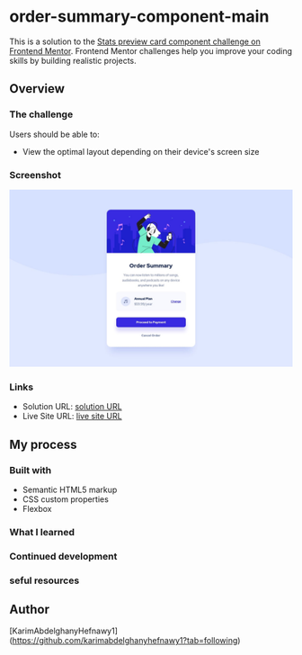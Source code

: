 # order-summary-component-main
This is a solution to the [Stats preview card component challenge on Frontend Mentor](https://www.frontendmentor.io/challenges/stats-preview-card-component-8JqbgoU62). Frontend Mentor challenges help you improve your coding skills by building realistic projects. 

## Overview

### The challenge

Users should be able to:

- View the optimal layout depending on their device's screen size

### Screenshot

![](/design/desktop-design.jpg)

### Links

- Solution URL: [solution URL](https://github.com/karimabdelghanyhefnawy1/order-summary-component-main/deployments/activity_log?environment=github-pages)
- Live Site URL: [live site URL](https://karimabdelghanyhefnawy1.github.io/order-summary-component-main/)

## My process

### Built with

- Semantic HTML5 markup
- CSS custom properties
- Flexbox
### What I learned
### Continued development

### seful resources

## Author
[KarimAbdelghanyHefnawy1] (https://github.com/karimabdelghanyhefnawy1?tab=following)
 
